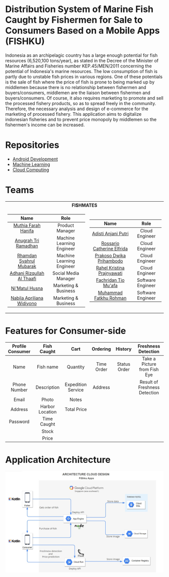 # Distribution System of Marine Fish Caught by Fishermen for Sale to Consumers Based on a Mobile Apps (FISHKU)

Indonesia as an archipelagic country has a large enough potential for fish resources (6,520,100 tons/year),
as stated in the Decree of the Minister of Marine Affairs and Fisheries number KEP.45/MEN/2011 concerning the potential of Indonesia's marine resources. 
The low consumption of fish is partly due to unstable fish prices in various regions. One of these potentials is the sale of fish where the price of fish 
is prone to being marked up by middlemen because there is no relationship between fishermen and buyers/consumers, middlemen are the liaison between fishermen 
and buyers/consumers. Of course, it also requires marketing to promote and sell the processed fishery products, so as to spread freely in the community. 
Therefore, the necessary analysis and design of e-commerce for the marketing of processed fishery. This application aims to digitalize indonesian fisheries 
and to prevent price monopoly by middlemen so the fishermen's income can be increased.

# Repositories
- [Android Development](https://github.com/orgs/fishku-id/teams/android-development-team/repositoriest)
- [Machine Learning](https://github.com/orgs/fishku-id/teams/machine-learning-team/repositories)
- [Cloud Computing](https://github.com/orgs/fishku-id/teams/cloud-computing-team/repositories)

# Teams 

<table>
<th colspan=2>FI$HMATES</th>
<tr>
<td>

| Name | Role |
| :---: | :---: |
| [Muthia Farah Hanifa](https://github.com/muthiafarrr) | Product Manager |
| [Anugrah Tri Ramadhan](https://github.com/RamaReksotinoyo) | Machine Learning Engineer |
| [Rhamdan Syahrul Mubarak](https://github.com/rhamdansm) | Machine Learning Engineer |
| [Adhani Rizqullah Al Thaafi]() | Social Media Manager |
| [Ni'Matul Husna](https://github.com/Nimatulhusna) | Marketing & Business |
| [Nabila Apriliana Widiyono](https://github.com/nabilaapriliana) | Marketing & Business |

</td>
<td>

| Name | Role |
| :---: | :---: |
| [Adisti Anjani Putri](https://github.com/adistianjani) | Cloud Engineer |
| [Rossario Catherine Elfrida](https://github.com/catherineelfrida) | Cloud Engineer |
| [Prakoso Dwika Prihambodo](https://github.com/prakosodwika) | Cloud Engineer |
| [Rahel Kristina Prajnyawati](https://github.com/rahelkristina) | Cloud Engineer |
| [Fachridan Tio Mu'afa](https://github.com/fachridantm) | Software Engineer |
| [Muhammad Fatkhu Rohman](https://github.com/fatkhurhmn) | Software Engineer |

</td>
</tr>
</table>

# Features for Consumer-side

| Profile Consumer | Fish Caught | Cart | Ordering | History | Freshness Detection |
| :--------: | :--------: | :--------: | :--------: | :--------: | :--------: |
| Name | Fish name | Quantity | Time Order | Status Order | Take a Picture from Fish Eye |
| Phone Number | Description  | Expedition Service | Address |  | Result of Freshness Detection |
| Email | Photo | Notes |  |  | |
| Address | Harbor Location | Total Price |  |  | |
| Password | Time Caught |  |  |  | |
|  | Stock |  |  |  | |
|  | Price |  |  |  | |

# Application Architecture
![Cloud Architecture](https://raw.githubusercontent.com/fishku-id/.github/master/pictures/Cloud-Architecture.jpg)
